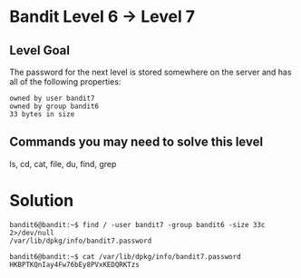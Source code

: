 Bandit Level 6 → Level 7
========================

Level Goal
----------

The password for the next level is stored somewhere on the server and has all of the following properties:

    owned by user bandit7
    owned by group bandit6
    33 bytes in size

Commands you may need to solve this level
-----------------------------------------

ls, cd, cat, file, du, find, grep


Solution
========

```
bandit6@bandit:~$ find / -user bandit7 -group bandit6 -size 33c 2>/dev/null
/var/lib/dpkg/info/bandit7.password
```

```
bandit6@bandit:~$ cat /var/lib/dpkg/info/bandit7.password
HKBPTKQnIay4Fw76bEy8PVxKEDQRKTzs
```
